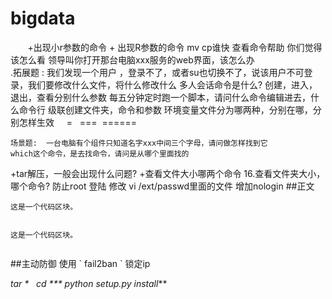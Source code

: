 # bigdata

        +出现小r参数的命令
       + 出现R参数的命令
        mv cp谁快
        查看命令帮助 你们觉得该怎么看
        领导叫你打开那台电脑xxx服务的web界面，该怎么办      
        .拓展题 : 我们发现一个用户 ，登录不了，或者su也切换不了，说该用户不可登录，我们要修改什么文件，将什么修改什么
        多人会话命令是什么? 创建，进入，退出，查看分别什么参数
        每五分钟定时跑一个脚本，请问什么命令编辑进去，什么命令行
        级联创建文件夹，命令和参数
        环境变量文件分为哪两种，分别在哪，分别怎样生效
     =   ===
 ======
```隐藏文件什么标识开始，什么命令参数查看
场景题:  一台电脑有个组件只知道名字xxx中间三个字母，请问做怎样找到它
which这个命令，是去找命令，请问是从哪个里面找的
```
+tar解压，一般会出现什么问题?
+查看文件大小哪两个命令
16.查看文件夹大小，哪个命令?
防止root 登陆 修改  vi /ext/passwd里面的文件 增加nologin
##正文
<pre><code>这是一个代码区块。

</code></pre>
<code>这是一个代码区块。

</code>
##主动防御
使用 `  fail2ban `  锁定ip

*tar
 *   cd
     ***  python  setup.py install***
     
     
        
        

